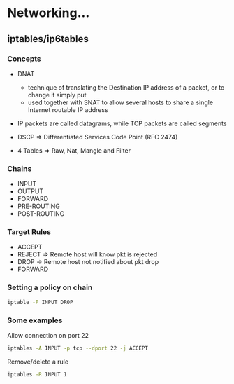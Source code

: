 # Networking...

## iptables/ip6tables

### Concepts

- DNAT
    - technique of translating the Destination IP address of a packet, or to change it simply put
    - used together with SNAT to allow several hosts to share a single Internet routable IP address
- IP packets are called datagrams, while TCP packets are called segments
- DSCP => Differentiated Services Code Point (RFC 2474)

- 4 Tables => Raw, Nat, Mangle and Filter 

### Chains

- INPUT
- OUTPUT
- FORWARD
- PRE-ROUTING
- POST-ROUTING

### Target Rules
- ACCEPT
- REJECT    => Remote host will know pkt is rejected
- DROP      => Remote host  not notified about pkt drop
- FORWARD

### Setting a policy on chain
```bash
iptable -P INPUT DROP
```
### Some examples
Allow connection on port 22
```bash
iptables -A INPUT -p tcp --dport 22 -j ACCEPT
```
Remove/delete a rule
```bash
iptables -R INPUT 1
```

